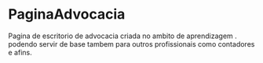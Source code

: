 # PaginaAdvocacia
 Pagina de escritorio de advocacia criada no ambito de aprendizagem . podendo servir de base tambem para outros profissionais como contadores e afins.
